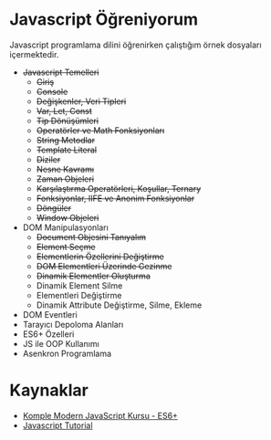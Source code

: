 # Javascript Öğreniyorum
Javascript programlama dilini öğrenirken çalıştığım örnek dosyaları içermektedir.<br/>
 - ~~Javascript Temelleri~~
   - ~~Giriş~~
   - ~~Console~~
   - ~~Değişkenler, Veri Tipleri~~
   - ~~Var, Let, Const~~
   - ~~Tip Dönüşümleri~~
   - ~~Operatörler ve Math Fonksiyonları~~
   - ~~String Metodlar~~
   - ~~Template Literal~~
   - ~~Diziler~~
   - ~~Nesne Kavramı~~
   - ~~Zaman Objeleri~~
   - ~~Karşılaştırma Operatörleri, Koşullar, Ternary~~
   - ~~Fonksiyonlar, IIFE ve Anonim Fonksiyonlar~~
   - ~~Döngüler~~
   - ~~Window Objeleri~~
 - DOM Manipulasyonları
    - ~~Document Objesini Tanıyalım~~
    - ~~Element Seçme~~
    - ~~Elementlerin Özellerini Değiştirme~~
    - ~~DOM Elementleri Üzerinde Gezinme~~
    - ~~Dinamik Elementler Oluşturma~~
    - Dinamik Element Silme
    - Elementleri Değiştirme
    - Dinamik Attribute Değiştirme, Silme, Ekleme
 - DOM Eventleri
 - Tarayıcı Depoloma Alanları
 - ES6+ Özelleri
 - JS ile OOP Kullanımı
 - Asenkron Programlama
 
# Kaynaklar
 - [Komple Modern JavaScript Kursu - ES6+](https://www.udemy.com/sfrdan-ileri-seviyeye-modern-javascript-kursu/)
 - [Javascript Tutorial](https://www.tutorialspoint.com/javascript/index.htm)
